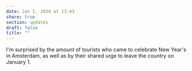 ```yaml
---
date: Jan 1, 2024 at 13:43
share: true
section: updates
draft: false
title: ""
---
```


I'm surprised by the amount of tourists who came to celebrate New Year's in Amsterdam, as well as by their shared urge to leave the country on January 1.

